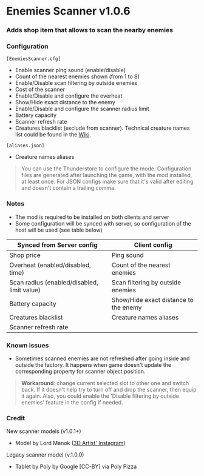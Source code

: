 # Enemies Scanner v1.0.6
### Adds shop item that allows to scan the nearby enemies

### Configuration
`[EnemiesScanner.cfg]`
* Enable scanner ping sound (enable/disable)
* Count of the nearest enemies shown (from 1 to 8)
* Enable/Disable scan filtering by outside enemies
* Cost of the scanner
* Enable/Disable and configure the overheat
* Show/Hide exact distance to the enemy
* Enable/Disable and configure the scanner radius limit
* Battery capacity
* Scanner refresh rate
* Creatures blacklist (exclude from scanner). Technical creature names list could be found in the [Wiki](https://thunderstore.io/c/lethal-company/p/Kirpichyov/EnemiesScanner/wiki/1444-creature-technical-names/).

`[aliases.json]`
* Creature names aliases
> You can use the Thunderstore to configure the mode. Configuration files are generated after launching the game, with the mod installed, at least once.
> For JSON configs make sure that it's valid after editing and doesn't contain a trailing comma.

### Notes
* The mod is required to be installed on both clients and server
* Some configuration will be synced with server, so configuration of the host will be used (see table below)

| Synced from Server config                   | Client config                         |
|---------------------------------------------|---------------------------------------|
| Shop price                                  | Ping sound                            |
| Overheat (enabled/disabled, time)           | Count of the nearest enemies          |
| Scan radius (enabled/disabled, limit value) | Scan filtering by outside enemies     |
| Battery capacity                            | Show/Hide exact distance to the enemy |
| Creatures blacklist                         | Creature names aliases                |
| Scanner refresh rate                        |                                       |

### Known issues
- Sometimes scanned enemies are not refreshed after going inside and outside the factory. It happens when game doesn't update the corresponding property for scanner object position.
> **Workaround**: change current selected slot to other one and switch back. If it doesn't help try to turn off and drop the scanner, then equip it again. Also, you could enable the 'Disable filtering by outside enemies' feature in the config if needed.

### Credit
New scanner models (v1.0.1+)
* Model by Lord Manok ([3D Artist' Instagram](https://www.instagram.com/lord_manok/))

Legacy scanner model (v.1.0.0)
* Tablet by Poly by Google [CC-BY] via Poly Pizza
